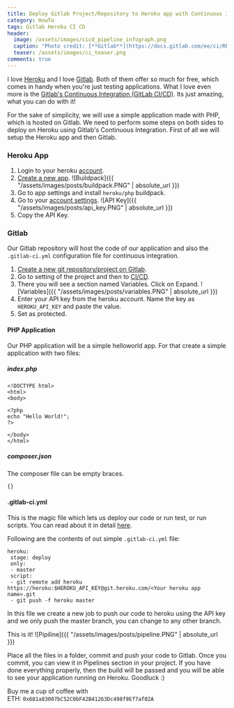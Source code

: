 ```yaml
---
title: Deploy Gitlab Project/Repository to Heroku app with Continuous Integration in 5 minutes!
category: HowTo
tags: Gitlab Heroku CI CD
header:
  image: /assets/images/cicd_pipeline_infograph.png
  caption: "Photo credit: [**Gitlab**](https://docs.gitlab.com/ee/ci/README.html)"
  teaser: /assets/images/ci_teaser.png
comments: true
---
```


I love [Heroku](https://www.heroku.com/) and I love [Gitlab](https://gitlab.com/). Both of them offer so much for free, which comes in handy when you're just testing applications. What I love even more is the [Gitlab's Continuous Integration (GitLab CI/CD)](https://docs.gitlab.com/ee/ci/README.html). Its just amazing, what you can do with it!

For the sake of simplicity, we will use a simple application made with PHP, which is hosted on Gitlab. We need to perform some steps on both sides to deploy on Heroku using Gitlab's Continuous Integration. First of all we will setup the Heroku app and then Gitlab.

### Heroku App

1. Login to your heroku [account](https://id.heroku.com/login). 
2. [Create a new app](https://dashboard.heroku.com/new-app).
![Buildpack]({{ "/assets/images/posts/buildpack.PNG" | absolute_url }})
3. Go to app settings and install `heroku/php` buildpack.
4. Go to your [account settings](https://dashboard.heroku.com/account).
![API Key]({{ "/assets/images/posts/api_key.PNG" | absolute_url }})
5. Copy the API Key.

### Gitlab
Our Gitlab repository will host the code of our application and also the `.gitlab-ci.yml` configuration file for continuous integration.

1. [Create a new git repository/project on Gitlab](https://gitlab.com/projects/new).
2. Go to setting of the project and then to [CI/CD](https://gitlab.com/arshad115/RecipeApis/settings/ci_cd).
3. There you will see a section named Variables. Click on Expand.
![Variables]({{ "/assets/images/posts/variables.PNG" | absolute_url }})
4. Enter your API key from the heroku account. Name the key as `HEROKU_API_KEY` and paste the value. 
6. Set as protected. 

#### PHP Application
Our PHP application will be a simple helloworld app. For that create a simple application with two files:
##### index.php
```
<!DOCTYPE html>
<html>
<body>

<?php
echo "Hello World!";
?>

</body>
</html>
```
##### composer.json
The composer file can be empty braces.
```
{}
```

#### .gitlab-ci.yml
This is the magic file which lets us deploy our code or run test, or run scripts. You can read about it in detail [here](https://docs.gitlab.com/ee/ci/yaml/).

Following are the contents of out simple `.gitlab-ci.yml` file:

```
heroku:
 stage: deploy
 only:
 - master
 script:
 - git remote add heroku https://heroku:$HEROKU_API_KEY@git.heroku.com/<Your heroku app name>.git
 - git push -f heroku master
```
In this file we create a new job to push our code to heroku using the API key and we only push the master branch, you can change to any other branch. 

This is it! 
![Pipiline]({{ "/assets/images/posts/pipeline.PNG" | absolute_url }})

Place all the files in a folder, commit and push your code to Gitlab. Once you commit, you can view it in Pipelines section in your project. If you have done everything properly, then the build will be passed and you will be able to see your application running on Heroku.  Goodluck :)

Buy me a cup of coffee with ETH: `0x681a83007bC52C0bF42B41263Dc498f9Ef7af02A` 